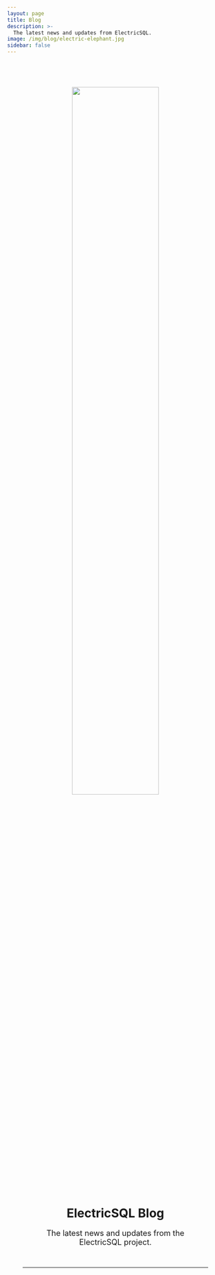 ```yaml
---
layout: page
title: Blog
description: >-
  The latest news and updates from ElectricSQL.
image: /img/blog/electric-elephant.jpg
sidebar: false
---
```


<script setup>
import { onMounted } from 'vue'

import { data as posts } from '../data/posts.data.ts'

import BlogPostListing from '../src/components/BlogPostListing.vue'

onMounted(async () => {
  if (typeof window !== 'undefined' && document.querySelector) {
    const githubLinks = document.querySelectorAll(
      '.actions a[href="https://github.com/electric-sql"]'
    )

    let icon = document.querySelector('.actions .vpi-social-github')
    if (!icon) {
      githubLinks.forEach((link) => {
        const icon = document.createElement('span')
        icon.classList.add('vpi-social-github')

        link.prepend(icon)
      })
    }

    const discordLinks = document.querySelectorAll(
      '.actions a[href="https://discord.electric-sql.com"]'
    )

    icon = document.querySelector('.actions .vpi-social-discord')
    if (!icon) {
      discordLinks.forEach((link) => {
        const icon = document.createElement('span')
        icon.classList.add('vpi-social-discord')

        link.prepend(icon)
      })
    }
  }
})
</script>

<style scoped>
  .header {
    text-align: center;
    padding: 0 12px;
  }
  .header img {
    width: 65%;
    max-width: 360px;
    margin: 60px auto 32px;
  }
  @media (max-width: 749px) {
    .header img {
      margin: 54px auto 32px;
    }
  }
  @media (max-width: 549px) {
    .header img {
      margin: 42px auto 24px;
    }
  }
  .header hr {
    margin: 48px 24px 32px;
  }
  p {
    font-size: 18px;
  }
  .listing {
    display: grid;
    grid-template-columns: 1fr 1fr 1fr;
    gap: 24px;
    margin: 24px 48px;
    overflow: hidden;
  }
  @media (max-width: 1049px) {
    .listing {
      grid-template-columns: 1fr 1fr;
    }
  }
  @media (max-width: 949px) {
    .listing {
      gap: 20px;
      margin: 24px 40px;
    }
  }
  @media (max-width: 749px) {
    .listing {
      gap: 18px;
      margin: 20px 32px;
    }
  }
  @media (max-width: 549px) {
    .listing {
      grid-template-columns: 1fr;
      margin: 20px 24px;
    }
  }
  .actions {
    margin-top: 24px;
  }
</style>

<div class="vp-doc">
  <div class="container">
    <main>
      <div class="header">
        <img src="/img/blog/electric-elephant.jpg" />
        <h1>
          ElectricSQL Blog
        </h1>
        <p>
          The latest news and updates from the ElectricSQL&nbsp;project.
        </p>
        <p class="actions cta-actions">
          <div class="action">
            <VPButton
                href="https://discord.electric-sql.com"
                text="Join the Community"
                theme="brand"
            />
          </div>
          <div class="action">
            <VPButton href="https://github.com/electric-sql"
                target="_blank"
                text="Star on GitHub"
                theme="alt"
            />
          </div>
        </p>
        <hr />
      </div>
      <div class="listing">
        <BlogPostListing v-for="post in posts"
            :key="post.slug"
            :post="post"
        />
      </div>
    </main>
  </div>
</div>
